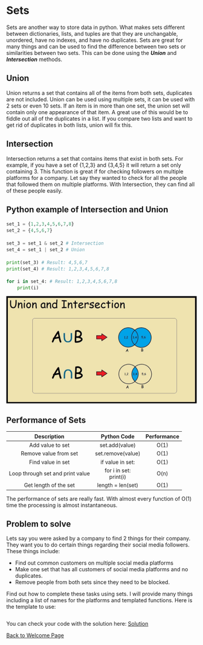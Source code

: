 # Sets
Sets are another way to store data in python. What makes sets different between dictionaries, lists, and tuples are that they are unchangable, unordered, have no indexes, and have no duplicates. Sets are great for many things and can be used to find the difference between two sets or similarities between two sets. This can be done using the ***Union*** and ***Intersection*** methods. 

## Union
Union returns a set that contains all of the items from both sets, duplicates are not included. Union can be used using multiple sets, it can be used with 2 sets or even 10 sets. If an item is in more than one set, the union set will contain only one appearance of that item. A great use of this would be to fiddle out all of the duplicates in a list. If you compare two lists and want to get rid of duplicates in both lists, union will fix this.


## Intersection
Intersection returns a set that contains items that exist in both sets. For example, if you have a set of {1,2,3} and {3,4,5} it will return a set only containing 3. This function is great if for checking followers on multiple platforms for a company. Let say they wanted to check for all the people that followed them on multiple platforms. With Intersection, they can find all of these people easily.

## Python example of Intersection and Union
``` python
set_1 = {1,2,3,4,5,6,7,8}
set_2 = {4,5,6,7}

set_3 = set_1 & set_2 # Intersection 
set_4 = set_1 | set_2 # Union 

print(set_3) # Result: 4,5,6,7
print(set_4) # Result: 1,2,3,4,5,6,7,8

for i in set_4: # Result: 1,2,3,4,5,6,7,8
    print(i)
```

![Different kinds of Sets](Images/PythonSetOperations.jpg)

## Performance of Sets
|       Description         |      Python Code      |     Performance     | 
|      :-----------:        |     :------------:    |     :-----------:   |
|   Add value to set        |    set.add(value)     |         O(1)        |
|   Remove value from set   |    set.remove(value)  |         O(1)        |
|   Find value in set       |    if value in set:   |         O(1)        |
|   Loop through set and print value|    for i in set: <br> print(i)| O(n)|
|   Get length of the set   |    length = len(set)  |         O(1)        |

The performance of sets are really fast. With almost every function of O(1) time 
the processing is almost instantaneous.


## Problem to solve
Lets say you were asked by a company to find 2 things for their company. They want you to do certain things regarding their social media followers. These things include:
* Find out common customers on multiple social media platforms 
* Make one set that has all customers of social media platforms and no duplicates.
* Remove people from both sets since they need to be blocked.

Find out how to complete these tasks using sets. I will provide many things including a list of names for the platforms and templated functions. Here is the template to use:
``` python

```

You can check your code with the solution here: [Solution](SourceCodes/Set_solution.py)

[Back to Welcome Page](Welcome.md)